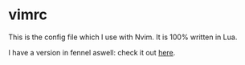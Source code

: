 # vimrc

This is the config file which I use with Nvim.
It is 100% written in Lua.

I have a version in fennel aswell: check it out
[here](https://github.com/kolja/vimrc-fennel).
